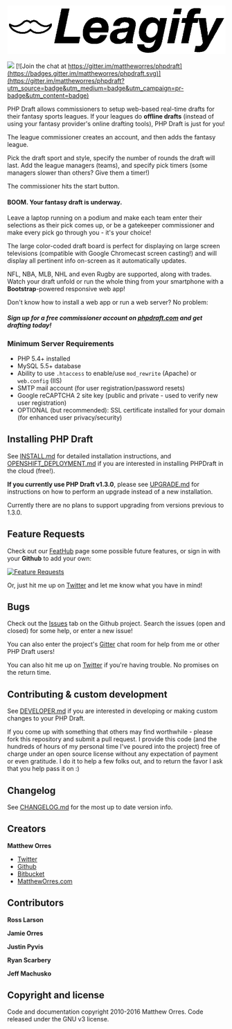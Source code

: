![PHP Draft](/images/logo_xlarge.png?raw=true "PHP Draft")

<a href="https://codeclimate.com/github/mattheworres/phpdraft"><img src="https://codeclimate.com/github/mattheworres/phpdraft/badges/gpa.svg" /></a>
[![Join the chat at https://gitter.im/mattheworres/phpdraft](https://badges.gitter.im/mattheworres/phpdraft.svg)](https://gitter.im/mattheworres/phpdraft?utm_source=badge&utm_medium=badge&utm_campaign=pr-badge&utm_content=badge)

PHP Draft allows commissioners to setup web-based real-time drafts for their fantasy sports leagues. If your leagues do **offline drafts** (instead of using your fantasy provider's online drafting tools), PHP Draft is just for you! 

The league commissioner creates an account, and then adds the fantasy league.

Pick the draft sport and style, specify the number of rounds the draft will last. Add the league managers (teams), and specify pick timers (some managers slower than others? Give them a timer!)

The commissioner hits the start button.

#### **BOOM**. Your fantasy draft is underway.

Leave a laptop running on a podium and make each team enter their selections as their pick comes up, or be a gatekeeper commissioner and make every pick go through you - it's your choice!

The large color-coded draft board is perfect for displaying on large screen televisions (compatible with Google Chromecast screen casting!) and will display all pertinent info on-screen as it automatically updates.

NFL, NBA, MLB, NHL and even Rugby are supported, along with trades. Watch your draft unfold or run the whole thing from your smartphone with a **Bootstrap**-powered responsive web app!

Don't know how to install a web app or run a web server? No problem:

##### Sign up for a free commissioner account on [phpdraft.com](https://phpdraft.com) and get drafting today!

### Minimum Server Requirements
- PHP 5.4+ installed
- MySQL 5.5+ database
- Ability to use `.htaccess` to enable/use `mod_rewrite` (Apache) or `web.config` (IIS)
- SMTP mail account (for user registration/password resets)
- Google reCAPTCHA 2 site key (public and private - used to verify new user registration)
- OPTIONAL (but recommended): SSL certificate installed for your domain (for enhanced user privacy/security)

## Installing PHP Draft

See [INSTALL.md](INSTALL.md) for detailed installation instructions, and [OPENSHIFT_DEPLOYMENT.md](OPENSHIFT_DEPLOYMENT.md) if you are interested in installing PHPDraft in the cloud (free!).

**If you currently use PHP Draft v1.3.0**, please see [UPGRADE.md](UPGRADE.md) for instructions on how to perform an upgrade instead of a new installation.

Currently there are no plans to support upgrading from versions previous to 1.3.0.

## Feature Requests

Check out our [FeatHub](http://feathub.com/mattheworres/phpdraft) page some possible future features, or sign in with your **Github** to add your own:

[![Feature Requests](http://feathub.com/mattheworres/phpdraft?format=svg)](http://feathub.com/mattheworres/phpdraft)

Or, just hit me up on [Twitter](https://twitter.com/mattheworres) and let me know what you have in mind!

## Bugs

Check out the [Issues](https://github.com/mattheworres/phpdraft/issues) tab on the Github project. Search the issues (open and closed) for some help, or enter a new issue!

You can also enter the project's [Gitter](https://gitter.im/mattheworres/phpdraft) chat room for help from me or other PHP Draft users!

You can also hit me up on [Twitter](https://twitter.com/mattheworres) if you're having trouble. No promises on the return time.

## Contributing & custom development

See [DEVELOPER.md](DEVELOPER.md) if you are interested in developing or making custom changes to your PHP Draft.

If you come up with something that others may find worthwhile - please fork this repository and submit a pull request. I provide this code (and the hundreds of hours of my personal time I've poured into the project) free of charge under an open source license without any expectation of payment or even gratitude. I do it to help a few folks out, and to return the favor I ask that you help pass it on :)

## Changelog

See [CHANGELOG.md](CHANGELOG.md) for the most up to date version info.

## Creators

**Matthew Orres**

  - [Twitter](https://twitter.com/mattheworres)
  - [Github](https://github.com/mattheworres)
  - [Bitbucket](https://bitbucket.org/mattheworres/)
  - [MatthewOrres.com](http://www.mattheworres.com)

## Contributors

**Ross Larson**

**Jamie Orres**

**Justin Pyvis**

**Ryan Scarbery**

**Jeff Machusko**

## Copyright and license

Code and documentation copyright 2010-2016 Matthew Orres. Code released under the GNU v3 license.
